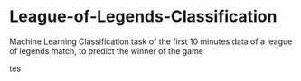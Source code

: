 # League-of-Legends-Classification
Machine Learning Classification task of the first 10 minutes data of a league of legends match, to predict the winner of the game

tes
